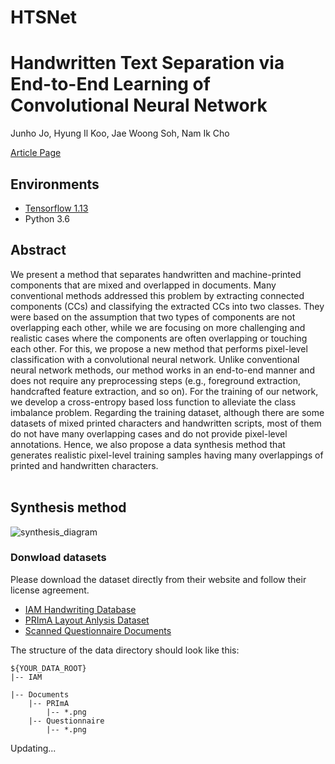 # HTSNet

# Handwritten Text Separation via End-to-End Learning of Convolutional Neural Network

Junho Jo, Hyung Il Koo, Jae Woong Soh, Nam Ik Cho

[Article Page](https://link.springer.com/article/10.1007/s11042-020-09624-9)

## Environments
- [Tensorflow 1.13](http://www.tensorflow.org/)
- Python 3.6

## Abstract

We present a method that separates handwritten and machine-printed components that are mixed and overlapped in documents. Many conventional methods addressed this problem by extracting connected components (CCs) and classifying the extracted CCs into two classes. They were based on the assumption that two types of components are not overlapping
each other, while we are focusing on more challenging and realistic cases where the components are often overlapping or touching each other. For this, we propose a new method that performs pixel-level classification with a convolutional neural network. Unlike conventional neural network methods, our method works in an end-to-end manner and does not require any preprocessing steps (e.g., foreground extraction, handcrafted feature extraction, and so on). For the training of our network, we develop a cross-entropy based loss function to alleviate the class imbalance problem. Regarding the training dataset, although there are some datasets of mixed printed characters and handwritten scripts, most of them do not have many overlapping cases and do not provide pixel-level annotations. Hence, we also propose a data synthesis method that generates realistic pixel-level training samples having many overlappings of printed and handwritten characters.
<br><br>

## Synthesis method

![synthesis_diagram](https://user-images.githubusercontent.com/38808157/90842003-20527e00-e399-11ea-8251-b6b131af7e60.png)



### Donwload datasets
Please download the dataset directly from their website and follow their license agreement.
- [IAM Handwriting Database](http://www.fki.inf.unibe.ch/databases/iam-handwriting-database)
- [PRImA Layout Anlysis Dataset](https://www.primaresearch.org/datasets)
- [Scanned Questionnaire Documents](https://drive.google.com/file/d/1-cwOmsBViw5-tJQxcNirWDI90-ZYq1Af/view?usp=sharing)


The structure of the data directory should look like this:
```
${YOUR_DATA_ROOT}
|-- IAM

|-- Documents
    |-- PRImA
        |-- *.png        
    |-- Questionnaire
        |-- *.png   
```




Updating...

